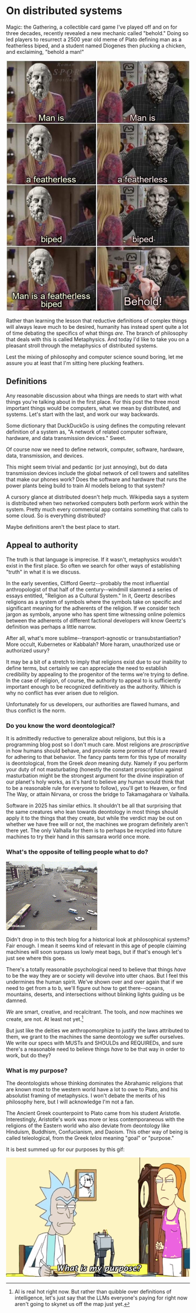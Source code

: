 # On distributed systems

Magic: the Gathering, a collectible card game I've played off and on for three decades, recently revealed a new mechanic called "behold." 
Doing so led players to resurrect a 2500 year old meme of Plato defining man as a featherless biped, and a student named Diogenes then plucking a chicken, and exclaiming, "behold a man!"

![The friends meme of Phoebe and Joey going back and forth only its Plato and Diogenes, and in the last panel, Diogenes has a plucked chicken](./behold.jpg)

Rather than learning the lesson that reductive definitions of complex things will always leave much to be desired, humanity has instead spent quite a lot of time debating the specifics of what things _are_. 
The branch of philosophy that deals with this is called Metaphysics. 
And today I'd like to take you on a pleasant stroll through the metaphysics of distributed systems. 

Lest the mixing of philosophy and computer science sound boring, let me assure you at least that I'm sitting here plucking feathers.

## Definitions

Any reasonable discussion about wha things are needs to start with what things you're talking about in the first place. 
For this post the three most important things would be computers, what we mean by distributed, and systems. 
Let's start with the last, and work our way backwards.

Some dictionary that DuckDuckGo is using defines the computing relevant definition of a system as, "A network of related computer software, hardware, and data transmission devices."
Sweet.

Of course now we need to define network, computer, software, hardware, data, transmission, and devices. 

This might seem trivial and pedantic (or just annoying), but do data transmission devices include the global network of cell towers and satellites that make our phones work? 
Does the software and hardware that runs the power plants being build to train AI models belong to that system?

A cursory glance at distributed doesn't help much.
Wikipedia says a system is distributed when two networked computers both perform work within the system. 
Pretty much every commercial app contains something that calls to some cloud. 
So is everything distributed?

Maybe definitions aren't the best place to start. 

## Appeal to authority

The truth is that language is imprecise. 
If it wasn't, metaphysics wouldn't exist in the first place.
So often we search for other ways of establishing "truth" in what it is we discuss. 

In the early seventies, Clifford Geertz--probably the most influential anthropologist of that half of the century--windmill slammed a series of essays entitled, "Religion as a Cultural System."
In it, Geertz describes religions as a system of symbols where the symbols take on specific and significant meaning for the adherents of the religion. 
If we consider tech jargon as symbols, anyone who has spent time witnessing online polemics between the adherents of different factional developers will know Geertz's definition was perhaps a little narrow.

After all, what's more sublime--transport-agnostic or transubstantiation?
More occult, Kubernetes or Kabbalah?
More haram, unauthorized use or authorized usury?

It may be a bit of a stretch to imply that religions exist due to our inability to define terms, but certainly we can appreciate the need to establish credibility by appealing to the progenitor of the terms we're trying to define. 
In the case of religion, of course, the authority to appeal to is sufficiently important enough to be recognized definitively as the authority.
Which is why no conflict has ever arisen due to religion.

Unfortunately for us developers, our authorities are flawed humans, and thus conflict is the norm. 

### Do you know the word deontological?

It is admittedly reductive to generalize about religions, but this is a programming blog post so I don't much care.
Most religions are _proscriptive_ in how humans should behave, and provide some promise of future reward for adhering to that behavior.
The fancy pants term for this type of morality is deontological, from the Greek _deon_ meaning duty. 
Namely if you perform your duty of not masturbating (honestly the constant proscription against masturbation might be the strongest argument for the divine inspiration of our planet's holy works, as it's hard to believe any human would think that to be a reasonable rule for everyone to follow), you'll get to Heaven, or find The Way, or attain Nirvana, or cross the bridge to Takamagahara or Valhalla.

Software in 2025 has similar ethics. 
It shouldn't be all that surprising that the same creatures who lean towards deontology in most things should apply it to the things that they create, but while the verdict may be out on whether we have free will or not, the machines we program definitely aren't there yet. 
The only Valhalla for them is to perhaps be recycled into future machines to try their hand in this samsara world once more.

### What's the opposite of telling people what to do?

![An intersection with no lights, and no one directing traffic](./intersection.gif)

Didn't drop in to this tech blog for a historical look at philosophical systems? 
Fair enough.
I mean it seems kind of relevant in this age of people claiming machines will soon surpass us lowly meat bags, but if that's enough let's just see where this goes.

There's a totally reasonable psychological need to believe that things _have_ to be the way they are or society will devolve into utter chaos.
But I feel this undermines the human spirit. 
We've shown over and over again that if we need to get from a to b, we'll figure out how to get there--oceans, mountains, deserts, and intersections without blinking lights guiding us be damned.

_We_ are smart, creative, and recalcitrant.
The tools, and now machines we create, are not. 
At least not yet.[^1]

But just like the deities we anthropomorphize to justify the laws attributed to them, we grant to the machines the same deontology we suffer ourselves.
We write our specs with MUSTs and SHOULDs and REQUIREDs, and sure there's a reasonable need to believe things _have_ to be that way in order to work, but do they?

### What is my purpose?

The deontologists whose thinking dominates the Abrahamic religions that are known most to the western world have a lot to owe to Plato, and his absolutist framing of metaphysics. 
I won't debate the merits of his philosophy here, but I will acknowledge I'm not a fan.

The Ancient Greek counterpoint to Plato came from his student Aristotle. 
Interestingly, Aristotle's work was more or less contemporaneous with the religions of the Eastern world who also deviate from deontology like Hinduism, Buddhism, Confucianism, and Daoism. 
This other way of being is called teleological, from the Greek _telos_ meaning "goal" or "purpose." 

It is best summed up for our purposes by this gif:

![Rick from Rick and Morty tells a small robot that its purpose is to pass butter, and the robot is then depressed](./butter.gif)




[^1]: AI is real hot right now. But rather than quibble over definitions of intelligence, let's just say that the LLMs everyone's paying for right now aren't going to skynet us off the map just yet. 
